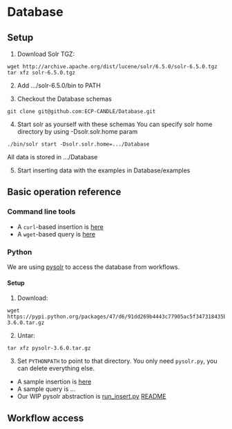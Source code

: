 # Database

## Setup

1. Download Solr TGZ:
```
wget http://archive.apache.org/dist/lucene/solr/6.5.0/solr-6.5.0.tgz
tar xfz solr-6.5.0.tgz
```

2. Add .../solr-6.5.0/bin to PATH

3. Checkout the Database schemas
```
git clone git@github.com:ECP-CANDLE/Database.git
```

4. Start solr as yourself with these schemas
You can specify solr home directory by using -Dsolr.solr.home param
```
./bin/solr start -Dsolr.solr.home=.../Database
```
All data is stored in .../Database

5. Start inserting data with the examples in Database/examples

## Basic operation reference

### Command line tools

* A `curl`-based insertion is [here](https://github.com/ECP-CANDLE/Database/blob/master/examples/run-insert.sh)
* A `wget`-based query is [here](https://github.com/ECP-CANDLE/Database/blob/master/examples/run-query.sh)

### Python

We are using [pysolr](https://pypi.python.org/pypi/pysolr/3.4.0) to access the database from workflows.

#### Setup

1. Download:
```
wget https://pypi.python.org/packages/47/d6/91dd269b4443c77905ac5f347318435bfeaa2825ce2763d936e0945f29e4/pysolr-3.6.0.tar.gz
```
2. Untar:
```
tar xfz pysolr-3.6.0.tar.gz
```
3. Set `PYTHONPATH` to point to that directory.  You only need `pysolr.py`, you can delete everything else.

* A sample insertion is [here](https://github.com/ECP-CANDLE/Database/blob/master/examples/run-insert-py.sh)
* A sample query is ...
* Our WIP pysolr abstraction is [run_insert.py](https://github.com/ECP-CANDLE/Database/blob/master/py/run_insert.py)
[README](https://github.com/ECP-CANDLE/Database/tree/master/py)

## Workflow access
